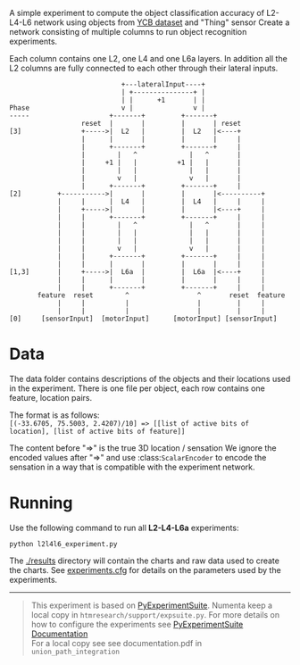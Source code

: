 


A simple experiment to compute the object classification accuracy of L2-L4-L6 network using objects from [YCB dataset](http://www.ycbbenchmarks.com/) and "Thing" sensor
Create a network consisting of multiple columns to run object recognition experiments. 

Each column contains one L2, one L4 and one L6a layers. In addition all the L2 columns are fully connected to each other through their lateral inputs.


                                +---lateralInput----+
                                | +---------------+ |
                                | |      +1       | |
    Phase                       v |               v |
    -----                    +-------+         +-------+
                      reset  |       |         |       | reset
    [3]               +----->|  L2   |         |  L2   |<----+
                      |      |       |         |       |     |
                      |      +-------+         +-------+     |
                      |        |   ^             |   ^       |
                      |     +1 |   |          +1 |   |       |
                      |        |   |             |   |       |
                      |        v   |             v   |       |
                      |      +-------+         +-------+     |
    [2]         +----------->|       |         |       |<----------+
                |     |      |  L4   |         |  L4   |     |     |
                |     +----->|       |         |       |<----+     |
                |     |      +-------+         +-------+     |     |
                |     |        |   ^             |   ^       |     |
                |     |        |   |             |   |       |     |
                |     |        |   |             |   |       |     |
                |     |        v   |             v   |       |     |
                |     |      +-------+         +-------+     |     |
                |     |      |       |         |       |     |     |
    [1,3]       |     +----->|  L6a  |         |  L6a  |<----+     |
                |     |      |       |         |       |     |     |
                |     |      +-------+         +-------+     |     |
           feature  reset        ^                 ^       reset  feature
                |     |          |                 |         |     |
                |     |          |                 |         |     |
    [0]     [sensorInput]  [motorInput]      [motorInput] [sensorInput]

Data
====

The data folder contains descriptions of the objects and their locations used in the experiment.
There is one file per object, each row contains one feature, location pairs. 

The format is as follows:  
        `[(-33.6705, 75.5003, 2.4207)/10] => [[list of active bits of location], [list of active bits of feature]]` 
        
The content before "=>" is the true 3D location / sensation
We ignore the encoded values after "=>" and use :class:`ScalarEncoder` to
encode the sensation in a way that is compatible with the experiment network.

Running
=======

Use the following command to run all **L2-L4-L6a** experiments:

    python l2l4l6_experiment.py


The [./results](./results) directory will contain the charts and raw data used to create the charts.
See [experiments.cfg](experiments.cfg) for details on the parameters used by the experiments.

--------------------------------------------------------------------------------
> This experiment is based on [PyExperimentSuite](https://github.com/rueckstiess/expsuite).
> Numenta keep a local copy in `htmresearch/support/expsuite.py`.
> For more details on how to configure the experiments see [PyExperimentSuite Documentation](https://github.com/rueckstiess/expsuite/blob/master/documentation.pdf)  
> For a local copy see see documentation.pdf in `union_path_integration`
